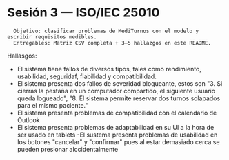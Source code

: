   # Sesión 3 — ISO/IEC 25010
      Objetivo: clasificar problemas de MediTurnos con el modelo y escribir requisitos medibles.
      Entregables: Matriz CSV completa + 3–5 hallazgos en este README.
Hallasgos:
- El sistema tiene fallos de diversos tipos, tales como rendimiento, usabilidad, seguridaf, fiabilidad y compatibilidad.
- El sistema presenta dos fallos de severidad bloqueante, estos son "3.	Si cierras la pestaña en un computador compartido, el siguiente usuario queda logueado", "8.	 El sistema permite reservar dos turnos solapados para el mismo paciente."
- El sistema presenta problemas de compatibilidad con el calendario de Outlook
- El sistema presenta problemas de adaptabilidad en su UI a la hora de ser usado en tablets
-El sustema presenta problemas de usabilidad en los botones "cancelar" y "confirmar" pues al estar demasiado cerca se pueden presionar alccidentalmente
